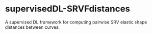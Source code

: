 # supervisedDL-SRVFdistances
A supervised DL framework for computing pairwise SRV elastic shape distances between curves.
